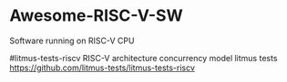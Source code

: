 # Awesome-RISC-V-SW
Software running on RISC-V CPU


#litmus-tests-riscv
RISC-V architecture concurrency model litmus tests
https://github.com/litmus-tests/litmus-tests-riscv
